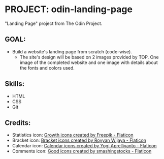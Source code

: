 # PROJECT: odin-landing-page
"Landing Page" project from The Odin Project.

## GOAL:
*   Build a website's landing page from scratch (code-wise).
    *   The site's design will be based on 2 images provided by TOP. One image of the completed website and one image with details about the fonts and colors used. 

##  Skills:
*   HTML
*   CSS
*   Git

## Credits:
*   Statistics icon: <a href="https://www.flaticon.com/free-icons/growth" title="growth icons">Growth icons created by Freepik - Flaticon</a>
*   Bracket icon: <a href="https://www.flaticon.com/free-icons/bracket" title="bracket icons">Bracket icons created by Royyan Wijaya - Flaticon</a>
*   Calendar icon: <a href="https://www.flaticon.com/free-icons/calendar" title="calendar icons">Calendar icons created by Yogi Aprelliyanto - Flaticon</a>
*   Comments icon: <a href="https://www.flaticon.com/free-icons/good" title="good icons">Good icons created by smashingstocks - Flaticon</a>
